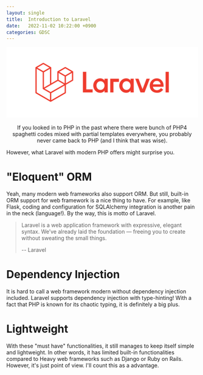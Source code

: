 ```yaml
---
layout: single
title:  Introduction to Laravel
date:   2022-11-02 10:22:00 +0900
categories: GDSC
---
```


![Laravel Logo](/assets/images/laravel-logolockup-cmyk-red.svg)
<p align = "center">
If you looked in to PHP in the past where there were bunch of PHP4 spaghetti codes mixed with partial templates everywhere, you probably never came back to PHP (and I think that was wise).

However, what Laravel with modern PHP offers might surprise you.

# "Eloquent" ORM
Yeah, many modern web frameworks also support ORM. But still, built-in ORM support for web framework is a nice thing to have. For example, like Flask, coding and configuration for SQLAlchemy integration is another pain in the neck (language!). By the way, this is motto of Laravel.

> Laravel is a web application framework with expressive, elegant syntax. We’ve already laid the foundation — freeing you to create without sweating the small things.
>
> -- Laravel

# Dependency Injection
It is hard to call a web framework modern without dependency injection included. Laravel supports dependency injection with type-hinting! With a fact that PHP is known for its chaotic typing, it is definitely a big plus.

# Lightweight
With these "must have" functionalities, it still manages to keep itself simple and lightweight. In other words, it has limited built-in functionalities compared to Heavy web frameworks such as Django or Ruby on Rails. However, it's just point of view. I'll count this as a advantage.